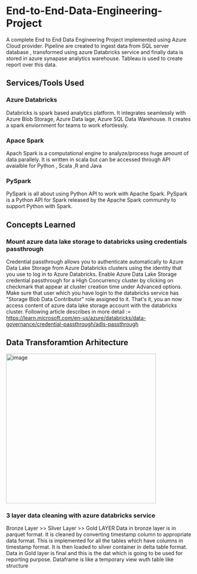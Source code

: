 # End-to-End-Data-Engineering-Project
A complete End to End Data Engineering Project implemented using Azure Cloud provider. Pipeline are created to ingest data from SQL server database , transformed using azure Databricks service and finally data is stored in azure synapase analytics warehouse. Tableau is used to create report over this data.

## Services/Tools Used

### Azure Databricks
Databricks is spark based analytics platform. It integrates seamlessly with Azure Blob Storage, Azure Data lage, Azure SQL Data Warehouse. It creates a spark enviornment for teams to work efortlessly.

### Apace Spark
Apach Spark is a computational engine to analyze/process huge amount of data parallely. It is written in scala but can be accessed through API avaialble for Python , Scala ,R and Java

### PySpark
PySpark is all about using Python API to work with Apache Spark.
PySpark is a Python API for Spark released by the Apache Spark community to support Python with Spark.

## Concepts Learned

### Mount azure data lake storage to databricks using credentials passthrough
Credential passthrough allows you to authenticate automatically to Azure Data Lake Storage from Azure Databricks clusters using the identity that you use to log in to Azure Databricks.
Enable Azure Data Lake Storage credential passthrough for a High Concurrency cluster by clicking on checkmark that appear at cluster creation time under Advanced options.
Make sure that user which you have login to the databricks service has "Storage Blob Data Contributor" role assigned to it. That's it, you an now access content of azure data
lake storage account with the databricks cluster. 
Following article describes in more detail := https://learn.microsoft.com/en-us/azure/databricks/data-governance/credential-passthrough/adls-passthrough

## Data Transforamtion Arhitecture
<img width="407" alt="image" src="https://github.com/crazylot/End-to-End-Data-Engineering-Project/assets/63306186/eb6d61bb-ae0d-4353-8d36-5c06a7767bf8">

### 3 layer data cleaning with azure databricks service
Bronze Layer >> Silver Layer >> Gold LAYER
Data in bronze layer is in parquet format. It is cleaned by converting timestamp column to appropriate data format. This is implemented for all the tables which have columns in timestamp format.
It is then loaded to silver container in delta table format.
Data in Gold layer is final and this is the dat which is going to be used for reporting purpose.
Dataframe is like a temporary view wuth table like structure



